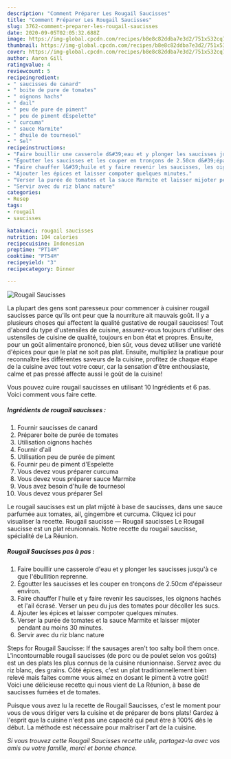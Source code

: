 ```yaml
---
description: "Comment Préparer Les Rougail Saucisses"
title: "Comment Préparer Les Rougail Saucisses"
slug: 3762-comment-preparer-les-rougail-saucisses
date: 2020-09-05T02:05:32.688Z
image: https://img-global.cpcdn.com/recipes/b8e8c82ddba7e3d2/751x532cq70/rougail-saucisses-photo-principale-de-la-recette.jpg
thumbnail: https://img-global.cpcdn.com/recipes/b8e8c82ddba7e3d2/751x532cq70/rougail-saucisses-photo-principale-de-la-recette.jpg
cover: https://img-global.cpcdn.com/recipes/b8e8c82ddba7e3d2/751x532cq70/rougail-saucisses-photo-principale-de-la-recette.jpg
author: Aaron Gill
ratingvalue: 4
reviewcount: 5
recipeingredient:
- " saucisses de canard"
- " boite de pure de tomates"
- " oignons hachs"
- " dail"
- " peu de pure de piment"
- " peu de piment dEspelette"
- " curcuma"
- " sauce Marmite"
- " dhuile de tournesol"
- " Sel"
recipeinstructions:
- "Faire bouillir une casserole d&#39;eau et y plonger les saucisses jusqu&#39;à ce que l&#39;ébullition reprenne."
- "Égoutter les saucisses et les couper en tronçons de 2.50cm d&#39;épaisseur environ."
- "Faire chauffer l&#39;huile et y faire revenir les saucisses, les oignons hachés et l&#39;ail écrasé. Verser un peu du jus des tomates pour décoller les sucs."
- "Ajouter les épices et laisser compoter quelques minutes."
- "Verser la purée de tomates et la sauce Marmite et laisser mijoter pendant au moins 30 minutes."
- "Servir avec du riz blanc nature"
categories:
- Resep
tags:
- rougail
- saucisses

katakunci: rougail saucisses 
nutrition: 104 calories
recipecuisine: Indonesian
preptime: "PT14M"
cooktime: "PT54M"
recipeyield: "3"
recipecategory: Dinner

---
```



![Rougail Saucisses](https://img-global.cpcdn.com/recipes/b8e8c82ddba7e3d2/751x532cq70/rougail-saucisses-photo-principale-de-la-recette.jpg)

La plupart des gens sont paresseux pour commencer à cuisiner rougail saucisses parce qu'ils ont peur que la nourriture ait mauvais goût. Il y a plusieurs choses qui affectent la qualité gustative de rougail saucisses! Tout d'abord du type d'ustensiles de cuisine, assurez-vous toujours d'utiliser des ustensiles de cuisine de qualité, toujours en bon état et propres. Ensuite, pour un goût alimentaire prononcé, bien sûr, vous devez utiliser une variété d'épices pour que le plat ne soit pas plat. Ensuite, multipliez la pratique pour reconnaître les différentes saveurs de la cuisine, profitez de chaque étape de la cuisine avec tout votre cœur, car la sensation d'être enthousiaste, calme et pas pressé affecte aussi le goût de la cuisine!

<!--inarticleads1-->

Vous pouvez cuire rougail saucisses en utilisant 10 Ingrédients et 6 pas. Voici comment vous faire cette.

##### Ingrédients de rougail saucisses :

1. Fournir  saucisses de canard
1. Préparer  boite de purée de tomates
1. Utilisation  oignons hachés
1. Fournir  d&#39;ail
1. Utilisation  peu de purée de piment
1. Fournir  peu de piment d&#39;Espelette
1. Vous devez vous préparer  curcuma
1. Vous devez vous préparer  sauce Marmite
1. Vous avez besoin  d&#39;huile de tournesol
1. Vous devez vous préparer  Sel


Le rougail saucisses est un plat mijoté à base de saucisses, dans une sauce parfumée aux tomates, ail, gingembre et curcuma. Cliquez ici pour visualiser la recette. Rougail saucisse — Rougail saucisses Le Rougail saucisse est un plat réunionnais. Notre recette du rougail saucisse, spécialité de La Réunion. 

<!--inarticleads2-->

##### Rougail Saucisses pas à pas :

1. Faire bouillir une casserole d&#39;eau et y plonger les saucisses jusqu&#39;à ce que l&#39;ébullition reprenne.
1. Égoutter les saucisses et les couper en tronçons de 2.50cm d&#39;épaisseur environ.
1. Faire chauffer l&#39;huile et y faire revenir les saucisses, les oignons hachés et l&#39;ail écrasé. Verser un peu du jus des tomates pour décoller les sucs.
1. Ajouter les épices et laisser compoter quelques minutes.
1. Verser la purée de tomates et la sauce Marmite et laisser mijoter pendant au moins 30 minutes.
1. Servir avec du riz blanc nature


Steps for Rougail Saucisse: If the sausages aren&#39;t too salty boil them once. L&#39;incontournable rougail saucisses (de porc ou de poulet selon vos goûts) est un des plats les plus connus de la cuisine réunionnaise. Servez avec du riz blanc, des grains. Côté épices, c&#39;est un plat traditionnellement bien relevé mais faites comme vous aimez en dosant le piment à votre goût! Voici une délicieuse recette qui nous vient de La Réunion, à base de saucisses fumées et de tomates. 

<!--inarticleads1-->

<p>
Puisque vous avez lu la recette de Rougail Saucisses, c'est le moment pour vous de vous diriger vers la cuisine et de préparer de bons plats! Gardez à l'esprit que la cuisine n'est pas une capacité qui peut être à 100% dès le début. La méthode est nécessaire pour maîtriser l'art de la cuisine.
</p>

<p>
<i>Si vous trouvez cette Rougail Saucisses recette utile, partagez-la avec vos amis ou votre famille, merci et bonne chance.</i>
</p>
